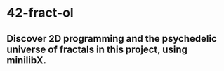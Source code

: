 # 42-fract-ol
## Discover 2D programming and the psychedelic universe of fractals in this project, using minilibX.
